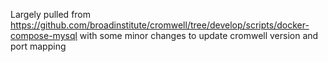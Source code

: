 Largely pulled from https://github.com/broadinstitute/cromwell/tree/develop/scripts/docker-compose-mysql with some minor changes to update cromwell version and port mapping

